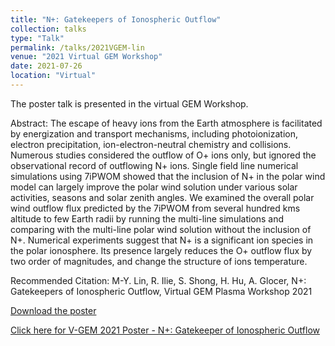 ```yaml
---
title: "N+: Gatekeepers of Ionospheric Outflow"
collection: talks
type: "Talk"
permalink: /talks/2021VGEM-lin
venue: "2021 Virtual GEM Workshop"
date: 2021-07-26
location: "Virtual"
---
```



The poster talk is presented in the virtual GEM Workshop.

Abstract:
The escape of heavy ions from the Earth atmosphere is facilitated by energization and transport mechanisms, including photoionization, electron precipitation, ion-electron-neutral chemistry and collisions. Numerous studies considered the outflow of O+ ions only, but ignored the observational record of outflowing N+ ions. Single field line numerical simulations using 7iPWOM showed that the inclusion of N+ in the polar wind model can largely improve the polar wind solution under various solar activities, seasons and solar zenith angles. We examined the overall polar wind outflow flux predicted by the 7iPWOM from several hundred kms altitude to few Earth radii by running the multi-line simulations and comparing with the multi-line polar wind solution without the inclusion of N+. Numerical experiments suggest that N+ is a significant ion species in the polar ionosphere. Its presence largely reduces the O+ outflow flux by two order of magnitudes, and change the structure of ions temperature.

Recommended Citation: M-Y. Lin, R. Ilie, S. Shong, H. Hu, A. Glocer, N+: Gatekeepers of Ionospheric Outflow, Virtual GEM Plasma Workshop 2021

[Download the poster](http://yilerat19.github.io/files/VGEM2021_Poster_v6_print.pdf)

[Click here for V-GEM 2021 Poster - N+: Gatekeeper of Ionospheric Outflow](../posts/V-GEM2021_MYL)
